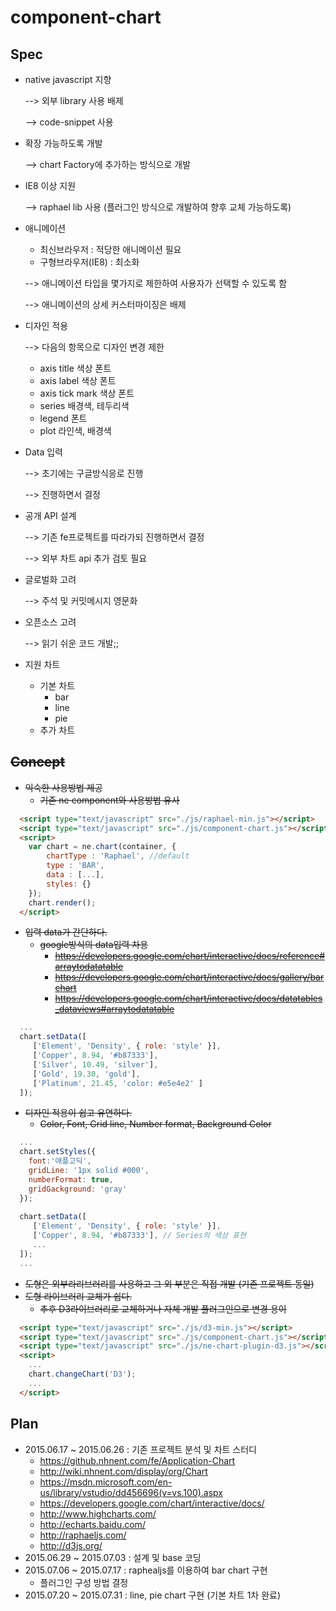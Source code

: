 # component-chart

## Spec

* native javascript 지향
  
  --> 외부 library 사용 배제

  --> code-snippet 사용
* 확장 가능하도록 개발

  --> chart Factory에 추가하는 방식으로 개발
* IE8 이상 지원

  --> raphael lib 사용 (플러그인 방식으로 개발하여 향후 교체 가능하도록)
* 애니메이션
  * 최신브라우저 : 적당한 애니메이션 필요
  * 구형브라우저(IE8) : 최소화
  
  --> 애니메이션 타입을 몇가지로 제한하여 사용자가 선택할 수 있도록 함

  --> 애니메이션의 상세 커스터마이징은 배제
* 디자인 적용

  --> 다음의 항목으로 디자인 변경 제한
  
  * axis title 색상 폰트
  * axis label 색상 폰트
  * axis tick mark 색상 폰트
  * series 배경색, 테두리색
  * legend 폰트
  * plot 라인색, 배경색
* Data 입력

  --> 초기에는 구글방식응로 진행

  --> 진행하면서 결정
* 공개 API 설계

  --> 기존 fe프로젝트를 따라가되 진행하면서 결정

  --> 외부 차트 api 추가 검토 필요
* 글로벌화 고려

  --> 주석 및 커밋메시지 영문화
* 오픈소스 고려

  --> 읽기 쉬운 코드 개발;;
* 지원 차트
  * 기본 차트
    * bar
    * line
    * pie
  * 추가 차트

## ~~Concept~~

* ~~익숙한 사용방법 제공~~
  * ~~기존 ne component와 사용방법 유사~~
```html
  <script type="text/javascript" src="./js/raphael-min.js"></script>
  <script type="text/javascript" src="./js/component-chart.js"></script>
  <script>
    var chart = ne.chart(container, {
        chartType : 'Raphael', //default
        type : 'BAR',
        data : [...],
        styles: {}
    });
    chart.render();
  </script>
```
* ~~입력 data가 간단하다.~~
  * ~~google방식의 data입력 차용~~
    * ~~https://developers.google.com/chart/interactive/docs/reference#arraytodatatable~~
    * ~~https://developers.google.com/chart/interactive/docs/gallery/barchart~~
    * ~~https://developers.google.com/chart/interactive/docs/datatables_dataviews#arraytodatatable~~
```javascript
  ...
  chart.setData([
     ['Element', 'Density', { role: 'style' }],
     ['Copper', 8.94, '#b87333'],
     ['Silver', 10.49, 'silver'],
     ['Gold', 19.30, 'gold'],
     ['Platinum', 21.45, 'color: #e5e4e2' ]
  ]);
```
* ~~디자인 적용이 쉽고 유연하다.~~
  * ~~Color, Font, Grid line, Number format, Background Color~~
```javascript
  ...
  chart.setStyles({
    font:'애플고딕',
    gridLine: '1px solid #000',
    numberFormat: true,
    gridGackground: 'gray'
  });
  
  chart.setData([
     ['Element', 'Density', { role: 'style' }],
     ['Copper', 8.94, '#b87333'], // Series의 색상 표현
     ...
  ]);
  ...
```

* ~~도형은 외부라리브러리를 사용하고 그 외 부분은 직접 개발 (기존 프로젝트 동일)~~
* ~~도형 라이브러리 교체가 쉽다.~~
  * ~~추후 D3라이브러리로 교체하거나 자체 개발 플러그인으로 변경 용이~~
```html
  <script type="text/javascript" src="./js/d3-min.js"></script>
  <script type="text/javascript" src="./js/component-chart.js"></script>
  <script type="text/javascript" src="./js/ne-chart-plugin-d3.js"></script>
  <script>
    ...
    chart.changeChart('D3');
    ...
  </script>
```

## Plan

* 2015.06.17 ~ 2015.06.26 : 기존 프로젝트 분석 및 차트 스터디
  * https://github.nhnent.com/fe/Application-Chart
  * http://wiki.nhnent.com/display/org/Chart
  * https://msdn.microsoft.com/en-us/library/vstudio/dd456696(v=vs.100).aspx
  * https://developers.google.com/chart/interactive/docs/
  * http://www.highcharts.com/
  * http://echarts.baidu.com/
  * http://raphaeljs.com/
  * http://d3js.org/
* 2015.06.29 ~ 2015.07.03 : 설계 및 base 코딩
* 2015.07.06 ~ 2015.07.17 : raphealjs를 이용하여 bar chart 구현
  * 플러그인 구성 방법 결정
* 2015.07.20 ~ 2015.07.31 : line, pie chart 구현 (기본 차트 1차 완료)

